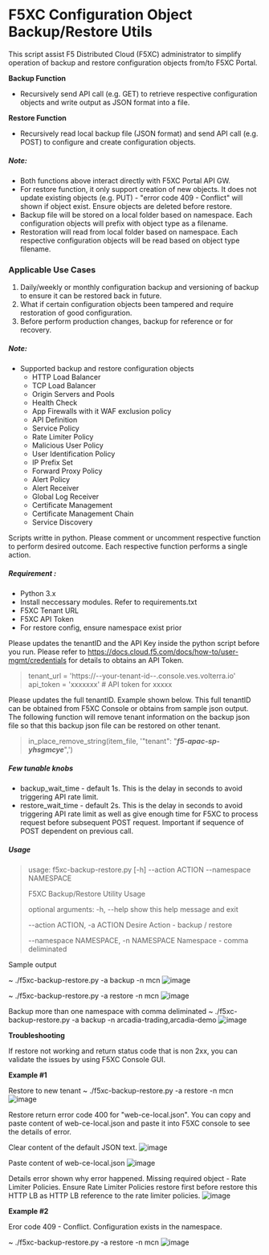# F5XC Configuration Object Backup/Restore Utils

This script assist F5 Distributed Cloud (F5XC) administrator to simplify operation of backup and restore configuration objects from/to F5XC Portal.

**Backup Function**

* Recursively send API call (e.g. GET) to retrieve respective configuration objects and write output as JSON format into a file.

**Restore Function**

* Recursively read local backup file (JSON format) and send API call (e.g. POST) to configure and create configuration objects.

##### Note:

* Both functions above interact directly with F5XC Portal API GW.
* For restore function, it only support creation of new objects. It does not update existing objects (e.g. PUT) - "error code 409 - Conflict" will shown if object exist. Ensure objects are deleted before restore.
* Backup file will be stored on a local folder based on namespace. Each configuration objects will prefix with object type as a filename.
* Restoration will read from local folder based on namespace. Each respective configuration objects will be read based on object type filename.

### Applicable Use Cases

1. Daily/weekly or monthly configuration backup and versioning of backup to ensure it can be restored back in future.
2. What if certain configuration objects been tampered and require restoration of good configuration.
3. Before perform production changes, backup for reference or for recovery.

##### Note:

- Supported backup and restore configuration objects
  - HTTP Load Balancer
  - TCP Load Balancer
  - Origin Servers and Pools
  - Health Check
  - App Firewalls with it WAF exclusion policy
  - API Definition
  - Service Policy
  - Rate Limiter Policy
  - Malicious User Policy
  - User Identification Policy
  - IP Prefix Set
  - Forward Proxy Policy
  - Alert Policy
  - Alert Receiver
  - Global Log Receiver
  - Certificate Management
  - Certificate Management Chain
  - Service Discovery

Scripts writte in python. Please comment or uncomment respective function to perform desired outcome. Each respective function performs a single action.

##### Requirement :

* Python 3.x
* Install neccessary modules. Refer to requirements.txt
* F5XC Tenant URL
* F5XC API Token
* For restore config, ensure namespace exist prior

Please updates the tenantID and the API Key inside the python script before you run. Please refer to https://docs.cloud.f5.com/docs/how-to/user-mgmt/credentials for details to obtains an API Token.

> tenant_url = 'https://--your-tenant-id--.console.ves.volterra.io'
> api_token = 'xxxxxxx' # API token for xxxxx

Please updates the full tenantID. Example shown below. This full tenantID can be obtained from F5XC Console or obtains from sample json output. The following function will remove tenant information on the backup json file so that this backup json file can be restored on other tenant.

> in_place_remove_string(item_file, '\"tenant\": \"***f5-apac-sp-yhsgmcye***\",')

##### Few tunable knobs

* backup_wait_time - default 1s. This is the delay in seconds to avoid triggering API rate limit.
* restore_wait_time - default 2s. This is the delay in seconds to avoid triggering API rate limit as well as give enough time for F5XC to process request before subsequent POST request. Important if sequence of POST dependent on previous call.

##### Usage

> usage: f5xc-backup-restore.py [-h] --action ACTION --namespace NAMESPACE
>
> F5XC Backup/Restore Utility Usage
>
> optional arguments:
> -h, --help            show this help message and exit
>
> --action ACTION, -a ACTION
> Desire Action - backup / restore
>
> --namespace NAMESPACE, -n NAMESPACE
> Namespace - comma deliminated

Sample output

~ ./f5xc-backup-restore.py -a backup -n mcn
![image](./assets/backup.png)

~ ./f5xc-backup-restore.py -a restore -n mcn
![image](./assets/restore.png)

Backup more than one namespace with comma deliminated
~ ./f5xc-backup-restore.py -a backup -n arcadia-trading,arcadia-demo
![image](./assets/backup2.png)

**Troubleshooting**


If restore not working and return status code that is non 2xx, you can validate the issues by using F5XC Console GUI.

**Example #1**


Restore to new tenant
~ ./f5xc-backup-restore.py -a restore -n mcn
![image](./assets/restore-new-tenant.png)

Restore return error code 400 for "web-ce-local.json". You can copy and paste content of web-ce-local.json and paste it into F5XC console to see the details of error.

Clear content of the default JSON text.
![image](./assets/new-tenant-validate-error-code.png)

Paste content of web-ce-local.json
![image](./assets/new-tenant-paste-json.png)

Details error shown why error happened. Missing required object - Rate Limiter Policies. Ensure Rate Limiter Policies restore first before restore this HTTP LB as HTTP LB reference to the rate limiter policies.
![image](./assets/new-tenant-erorr-why.png)

**Example #2**


Eror code 409 - Conflict. Configuration exists in the namespace.

~ ./f5xc-backup-restore.py -a restore -n mcn
![image](./assets/restore-existing-objects.png)
